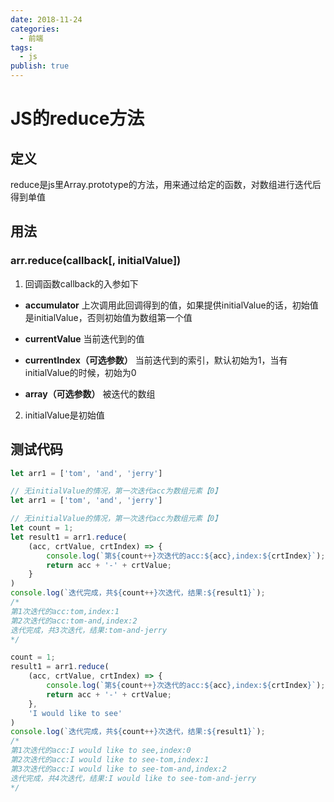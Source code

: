```yaml
---
date: 2018-11-24
categories:
  - 前端
tags:
  - js
publish: true
---
```


# JS的reduce方法

## 定义

reduce是js里Array.prototype的方法，用来通过给定的函数，对数组进行迭代后得到单值

## 用法

### arr.reduce(callback[, initialValue])

1. 回调函数callback的入参如下

- **accumulator**
上次调用此回调得到的值，如果提供initialValue的话，初始值是initialValue，否则初始值为数组第一个值

- **currentValue**
当前迭代到的值
- **currentIndex（可选参数）**
当前迭代到的索引，默认初始为1，当有initialValue的时候，初始为0
- **array（可选参数）**
被迭代的数组

2. initialValue是初始值

## 测试代码

```javascript
let arr1 = ['tom', 'and', 'jerry']

// 无initialValue的情况，第一次迭代acc为数组元素【0】
let arr1 = ['tom', 'and', 'jerry']

// 无initialValue的情况，第一次迭代acc为数组元素【0】
let count = 1;
let result1 = arr1.reduce(
    (acc, crtValue, crtIndex) => {
        console.log(`第${count++}次迭代的acc:${acc},index:${crtIndex}`);
        return acc + '-' + crtValue;
    }
)
console.log(`迭代完成，共${count++}次迭代，结果:${result1}`);
/*
第1次迭代的acc:tom,index:1
第2次迭代的acc:tom-and,index:2
迭代完成，共3次迭代，结果:tom-and-jerry
*/

count = 1;
result1 = arr1.reduce(
    (acc, crtValue, crtIndex) => {
        console.log(`第${count++}次迭代的acc:${acc},index:${crtIndex}`);
        return acc + '-' + crtValue;
    },
    'I would like to see'
)
console.log(`迭代完成，共${count++}次迭代，结果:${result1}`);
/*
第1次迭代的acc:I would like to see,index:0
第2次迭代的acc:I would like to see-tom,index:1
第3次迭代的acc:I would like to see-tom-and,index:2
迭代完成，共4次迭代，结果:I would like to see-tom-and-jerry
*/
```
